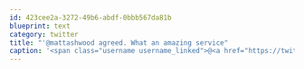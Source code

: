 ```yaml
---
id: 423cee2a-3272-49b6-abdf-0bbb567da81b
blueprint: text
category: twitter
title: "'@mattashwood agreed. What an amazing service"
caption: '<span class="username username_linked">@<a href="https://twitter.com/mattashwood" title="Matt Ashwood">mattashwood</a></span> agreed. What an amazing service'
---
```

